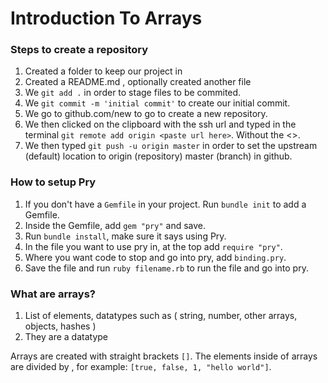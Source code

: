 # Introduction To Arrays

### Steps to create a repository

1. Created a folder to keep our project in
2. Created a README.md , optionally created another file
3. We `git add .` in order to stage files to be commited.
4. We `git commit -m 'initial commit'` to create our initial commit.
5. We go to github.com/new to go to create a new repository.
6. We then clicked on the clipboard with the ssh url and typed in the terminal `git remote add origin <paste url here>`. Without the <>.
7. We then typed `git push -u origin master` in order to set the upstream (default) location to origin (repository) master (branch) in github.

### How to setup Pry

1. If you don't have a `Gemfile` in your project. Run `bundle init` to add a Gemfile.
2. Inside the Gemfile, add `gem "pry"` and save.
3. Run `bundle install`, make sure it says using Pry.
4. In the file you want to use pry in, at the top add `require "pry"`.
5. Where you want code to stop and go into pry, add `binding.pry`.
6. Save the file and run `ruby filename.rb` to run the file and go into pry.

### What are arrays?

1. List of elements, datatypes such as ( string, number, other arrays, objects, hashes )
2. They are a datatype

Arrays are created with straight brackets `[]`.
The elements inside of arrays are divided by , for example: `[true, false, 1, "hello world"]`.